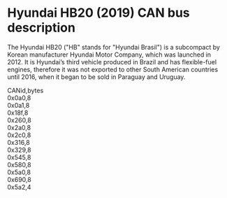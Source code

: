 # Hyundai HB20 (2019) CAN bus description
The Hyundai HB20 ("HB" stands for "Hyundai Brasil") is a subcompact by Korean manufacturer Hyundai Motor Company, which was launched in 2012. It is Hyundai’s third vehicle produced in Brazil and has flexible-fuel engines, therefore it was not exported to other South American countries until 2016, when it began to be sold in Paraguay and Uruguay.

CANid,bytes  
0x0a0,8  
0x0a1,8  
0x18f,8  
0x260,8  
0x2a0,8  
0x2c0,8  
0x316,8  
0x329,8  
0x545,8  
0x580,8  
0x5a0,8  
0x690,8  
0x5a2,4  
  
